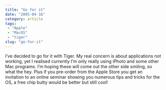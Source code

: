 ```yaml
---
title: "Go for it"
date: "2005-04-16"
category: article
tags:
 - "Apple"
 - "MacOS"
 - "tiger"
slug: "go-for-it"
---
```


I’ve decided to go for it with Tiger. My real concern is about applications not working, yet I realised currently I’m only really using iPhoto and some other Mac programs. I’m hoping these will come out the other side smiling, so what the hey. Plus if you pre-order from the Apple Store you get an invitation to an online seminar showing you numerous tips and tricks for the OS, a free chip butty would be better but still cool!
